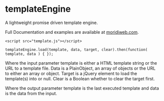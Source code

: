 # templateEngine
A lightweight promise driven template engine.

Full Documentation and examples are available at [moridiweb.com](http://moridiweb.com/templateEngine.html).

`<script src="template.js"></script>`

`templateEngine.load(template, data, target, clear).then(function( template, data ) { });`

Where the input parameter template is either a HTML template string or the URL to a template file. Data is a PlainObject, an array of objects or the URL to either an array or object. Target is a jQuery element to load the template(s) into or null. Clear is a Boolean whether to clear the target first.

Where the output parameter template is the last executed template and data is the data from the input.